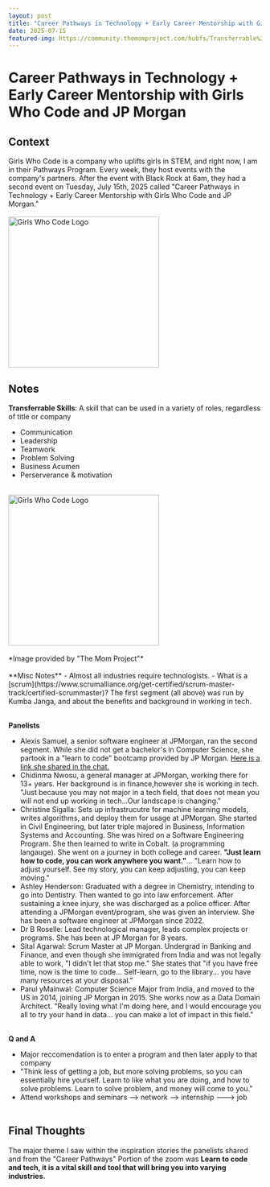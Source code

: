 ```yaml
---
layout: post
title: "Career Pathways in Technology + Early Career Mentorship with Girls Who Code and JP Morgan"
date: 2025-07-15
featured-img: https://community.themomproject.com/hubfs/Transferrable%20Skills_Hero.png
---
```

# Career Pathways in Technology + Early Career Mentorship with Girls Who Code and JP Morgan

## Context
Girls Who Code is a company who uplifts girls in STEM, and right now, I am in their Pathways Program. Every week, they host events with the company's partners. 
After the event with Black Rock at 6am, they had a second event on Tuesday, July 15th, 2025 called "Career Pathways in Technology + Early Career Mentorship with Girls Who Code and JP Morgan." <br><br>
<img src="https://upload.wikimedia.org/wikipedia/commons/thumb/6/6f/Girls_Who_Code_Logo.svg/1200px-Girls_Who_Code_Logo.svg.png" alt="Girls Who Code Logo" width="300"/> 

## Notes
**Transferrable Skills**: A skill that can be used in a variety of roles, regardless of title or company
- Communication
- Leadership
- Teamwork
- Problem Solving
- Business Acumen
- Perserverance & motivation
<br><br>
<img src="https://community.themomproject.com/hubfs/Transferrable%20Skills_Hero.png" alt="Girls Who Code Logo" width="300"/> 
<br><br>
*Image provided by "The Mom Project"*
<br><br>
**Misc Notes**
- Almost all industries require technologists.
- What is a [scrum](https://www.scrumalliance.org/get-certified/scrum-master-track/certified-scrummaster)?
The first segment (all above) was run by Kumba Janga, and about the benefits and background in working in tech. <br><br>

**Panelists**
- Alexis Samuel, a senior software engineer at JPMorgan, ran the second segment. While she did not get a bachelor's in Computer Science, she partook in a "learn to code" bootcamp provided by JP Morgan. [Here is a link she shared in the chat.](https://www.coursereport.com/blog/27-coding-bootcamps-for-high-school-students)
- Chidinma Nwosu, a general manager at JPMorgan, working there for 13+ years. Her background is in finance,however she is working in tech. "Just because you may not major in a tech field, that does not mean you will not end up working in tech...Our landscape is changing."
- Christine Sigalla: Sets up infrastrucutre for machine learning models, writes algorithms, and deploy them for usage at JPMorgan. She started in Civil Engineering, but later triple majored in Business, Information Systems and Accounting. She was hired on a Software Engineering Program. She then learned to write in Cobalt. (a programming langauge). She went on a journey in both college and career. **"Just learn how to code, you can work anywhere you want."**... "Learn how to adjust yourself. See my story, you can keep adjusting, you can keep moving."
- Ashley Henderson: Graduated with a degree in Chemistry, intending to go into Dentistry. Then wanted to go into law enforcement. After sustaining a knee injury, she was discharged as a police officer. After attending a JPMorgan event/program, she was given an interview. She has been a software engineer at JPMorgan since 2022.
- Dr B Roselle: Lead technological manager, leads complex projects or programs. She has been at JP Morgan for 8 years.
- Sital Agarwal: Scrum Master at JP Morgan. Undergrad in Banking and Finance, and even though she immigrated from India and was not legally able to work, "I didn't let that stop me." She states that "if you have free time, now is the time to code... Self-learn, go to the library... you have many resources at your disposal."
- Parul yMainwal: Computer Science Major from India, and moved to the US in 2014, joining JP Morgan in 2015. She works now as a Data Domain Architect. "Really loving what I'm doing here, and I would encourage you all to try your hand in data... you can make a lot of impact in this field."
<br><br>

**Q and A**
- Major reccomendation is to enter a program and then later apply to that company
- "Think less of getting a job, but more solving problems, so you can essentially hire yourself. Learn to like what you are doing, and how to solve problems. Learn to solve problem, and money will come to you."
- Attend workshops and seminars --> network --> internship ---> job
<br><br>


## Final Thoughts
The major theme I saw within the inspiration stories the panelists shared and from the "Career Pathways" Portion of the zoom was **Learn to code and tech, it is a vital skill and tool that will bring you into varying industries.**
